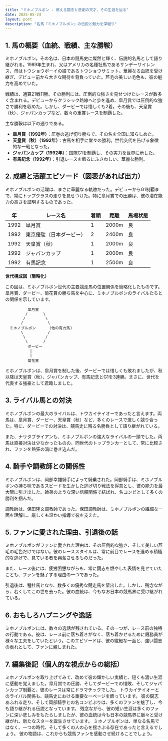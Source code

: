 ```yaml
---
title: "ミホノブルボン - 燃える闘志と悲劇の天才、その生涯を辿る"
date: 2025-05-24
layout: post
description: "名馬『ミホノブルボン』の伝説と魅力を深堀り"
---
```


## 1. 馬の概要（血統、戦績、主な勝鞍）

ミホノブルボン。その名は、日本の競馬史に燦然と輝く、伝説的名馬として語り継がれる。1989年生まれ、父はアメリカの名種牡馬であるサンデーサイレンス、母はトウショウボーイの娘であるトウショウサミット。華麗なる血統を受け継ぎ、デビュー前から大きな期待を背負っていた。芦毛の美しい毛色も、彼の魅力を高めていた。

戦績は、通算21戦11勝。その勝利には、圧倒的な強さを見せつけたレースが数多く含まれる。デビューからクラシック路線へと歩を進め、皐月賞では圧倒的な強さで勝利を収めた。しかし、ダービーでは惜しくも2着。その後も、天皇賞（秋）、ジャパンカップなど、数々の重賞レースを制覇した。

主な勝鞍は以下の通りである。

* **皐月賞（1992年）**：圧巻の逃げ切り勝ちで、その名を全国に知らしめた。
* **天皇賞（秋）（1992年）**：古馬を相手に堂々の勝利。世代交代を告げる象徴的な一戦となった。
* **ジャパンカップ（1992年）**：国際G1を制覇し、その実力を世界に示した。
* **有馬記念（1992年）**：引退レースを飾るにふさわしい、華麗な勝利。


## 2. 成績と活躍エピソード（図表があれば出力）

ミホノブルボンの活躍は、まさに華麗なる軌跡だった。デビューからG1制覇まで、常にトップクラスの走りを見せつけた。特に皐月賞での圧勝は、彼の潜在能力の高さを証明するものであった。

| 年 | レース名       | 着順 | 距離 | 馬場状態 |
|---|--------------|-----|-----|---------|
| 1992 | 皐月賞         | 1   | 2000m | 良       |
| 1992 | 東京優駿（日本ダービー） | 2   | 2400m | 良       |
| 1992 | 天皇賞（秋）   | 1   | 2000m | 良       |
| 1992 | ジャパンカップ | 1   | 2000m | 良       |
| 1992 | 有馬記念       | 1   | 2500m | 良       |


**世代構成図（簡略化）**

この図は、ミホノブルボン世代の主要競走馬の位置関係を簡略化したものです。皐月賞、ダービー、菊花賞の勝ち馬を中心に、ミホノブルボンのライバルたちとの関係を示しています。

```
          皐月賞
         /       \
        /         \
       /           \
  ミホノブルボン      (他の有力馬)
       \           /
        \         /
         \       /
          ダービー
           |
           |
          菊花賞
```

ミホノブルボンは、皐月賞を制した後、ダービーでは惜しくも敗れましたが、秋以降は天皇賞（秋）、ジャパンカップ、有馬記念とG1を3連勝。まさに、世代を代表する強豪として君臨しました。


## 3. ライバル馬との対決

ミホノブルボンの最大のライバルは、トウカイテイオーであったと言えます。両馬は、皐月賞、ダービー、天皇賞（秋）など、多くのレースで激しく競り合った。特に、ダービーでの対決は、競馬史に残る名勝負として語り継がれている。

また、ナリタブライアンも、ミホノブルボンの強大なライバルの一頭でした。両馬は直接対決は少なかったものの、同世代のトップランカーとして、常に比較され、ファンを熱狂の渦に巻き込んだ。


## 4. 騎手や調教師との関係性

ミホノブルボンは、岡部幸雄騎手によって騎乗された。岡部騎手は、ミホノブルボンの持ち味であるスピードを生かした逃げ切り戦法を得意とし、彼の能力を最大限に引き出した。師弟のような深い信頼関係で結ばれ、名コンビとして多くの勝利を掴んだ。

調教師は、保田隆文調教師であった。保田調教師は、ミホノブルボンの繊細な一面を理解し、厳しくも温かい指導で彼を支えた。


## 5. ファンに愛された理由、引退後の話

ミホノブルボンがファンに愛された理由は、その圧倒的な強さ、そして美しい芦毛の毛色だけではない。彼のレーススタイルは、常に前目でレースを進める積極的な逃げで、見ている者を興奮させるものだった。

また、レース後には、疲労困憊ながらも、常に闘志を燃やした表情を見せていたことも、ファンを魅了する理由の一つであった。

引退後は、種牡馬となり、数多くの優秀な競走馬を輩出した。しかし、残念ながら、若くしてこの世を去った。彼の血統は、今もなお日本の競馬界に受け継がれている。


## 6. おもしろハプニングや逸話

ミホノブルボンには、数々の逸話が残されている。その一つが、レース前の独特の行動である。彼は、レース前に落ち着きがなく、落ち着かせるために厩務員が様々な工夫をしていたという。このエピソードは、彼の繊細な一面と、強い闘志の表れとして、ファンに親しまれた。


## 7. 編集後記（個人的な視点からの総括）

ミホノブルボンを取り上げてみて、改めて彼の輝かしい実績と、短くも濃い生涯に感動を覚えました。皐月賞での圧勝、そしてダービーでの惜敗、そしてジャパンカップ制覇と、彼のレースは常にドラマチックでした。  トウカイテイオーとのライバル関係も、競馬史における重要な一ページを飾っています。  彼の闘志あふれる走り、そして岡部騎手との名コンビぶりは、多くのファンを魅了し、今も語り継がれる伝説となっています。  残念ながら、彼の短い生涯は多くのファンに深い悲しみをもたらしましたが、彼の血統は今も日本の競馬界に脈々と受け継がれ、新たなスターを誕生させています。 ミホノブルボンは、単なる名馬ではなく、一つの時代、そして多くの人の心を揺さぶる存在であったと言えるでしょう。  彼の物語は、これからも競馬ファンを感動させ続けることでしょう。
